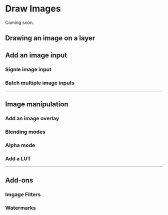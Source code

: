 # Draw Images

Coming soon.

## Drawing an image on a layer

## Add an image input

### Signle image input

### Batch multiple image inputs

---

## Image manipulation

### Add an image overlay

### Blending modes

### Alpha mode

### Add a LUT

---

## Add-ons

### Imgage Filters

### Watermarks